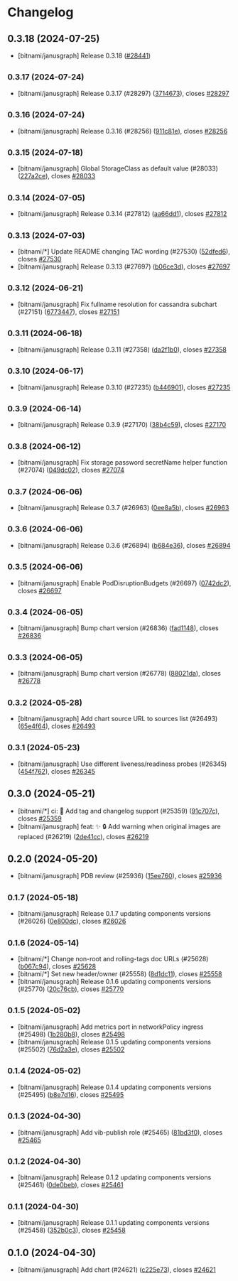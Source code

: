 # Changelog

## 0.3.18 (2024-07-25)

* [bitnami/janusgraph] Release 0.3.18 ([#28441](https://github.com/bitnami/charts/pull/28441))

## <small>0.3.17 (2024-07-24)</small>

* [bitnami/janusgraph] Release 0.3.17 (#28297) ([3714673](https://github.com/bitnami/charts/commit/371467338b1b7a8e0248e9259d7eb81d2873e6c6)), closes [#28297](https://github.com/bitnami/charts/issues/28297)

## <small>0.3.16 (2024-07-24)</small>

* [bitnami/janusgraph] Release 0.3.16 (#28256) ([911c81e](https://github.com/bitnami/charts/commit/911c81e8749f3c24078fb849cf8ce670464f150f)), closes [#28256](https://github.com/bitnami/charts/issues/28256)

## <small>0.3.15 (2024-07-18)</small>

* [bitnami/janusgraph] Global StorageClass as default value (#28033) ([227a2ce](https://github.com/bitnami/charts/commit/227a2ce1da9ccb452635061bd57ca57e737e203d)), closes [#28033](https://github.com/bitnami/charts/issues/28033)

## <small>0.3.14 (2024-07-05)</small>

* [bitnami/janusgraph] Release 0.3.14 (#27812) ([aa66dd1](https://github.com/bitnami/charts/commit/aa66dd1abf1e766bb54cac5d151e816accedc197)), closes [#27812](https://github.com/bitnami/charts/issues/27812)

## <small>0.3.13 (2024-07-03)</small>

* [bitnami/*] Update README changing TAC wording (#27530) ([52dfed6](https://github.com/bitnami/charts/commit/52dfed6bac44d791efabfaf06f15daddc4fefb0c)), closes [#27530](https://github.com/bitnami/charts/issues/27530)
* [bitnami/janusgraph] Release 0.3.13 (#27697) ([b06ce3d](https://github.com/bitnami/charts/commit/b06ce3d9cba0f89a4eeae4852cb4e710349fc72a)), closes [#27697](https://github.com/bitnami/charts/issues/27697)

## <small>0.3.12 (2024-06-21)</small>

* [bitnami/janusgraph] Fix fullname resolution for cassandra subchart (#27151) ([6773447](https://github.com/bitnami/charts/commit/677344797f3ff1a1342c8237182db17f6c09b675)), closes [#27151](https://github.com/bitnami/charts/issues/27151)

## <small>0.3.11 (2024-06-18)</small>

* [bitnami/janusgraph] Release 0.3.11 (#27358) ([da2f1b0](https://github.com/bitnami/charts/commit/da2f1b06d8cb23a1668f1a1a6b848eddfa502fcb)), closes [#27358](https://github.com/bitnami/charts/issues/27358)

## <small>0.3.10 (2024-06-17)</small>

* [bitnami/janusgraph] Release 0.3.10 (#27235) ([b446901](https://github.com/bitnami/charts/commit/b44690149f00ce2915debf8e060ccfe598ba5383)), closes [#27235](https://github.com/bitnami/charts/issues/27235)

## <small>0.3.9 (2024-06-14)</small>

* [bitnami/janusgraph] Release 0.3.9 (#27170) ([38b4c59](https://github.com/bitnami/charts/commit/38b4c598b430d95d1fe5513490321ffcfcbe1721)), closes [#27170](https://github.com/bitnami/charts/issues/27170)

## <small>0.3.8 (2024-06-12)</small>

* [bitnami/janusgraph] Fix storage password secretName helper function (#27074) ([049dc02](https://github.com/bitnami/charts/commit/049dc029ebcb909073aef82189e29aba73746fc9)), closes [#27074](https://github.com/bitnami/charts/issues/27074)

## <small>0.3.7 (2024-06-06)</small>

* [bitnami/janusgraph] Release 0.3.7 (#26963) ([0ee8a5b](https://github.com/bitnami/charts/commit/0ee8a5bac4ea4b18d6828e7fcfa43259d31d48ca)), closes [#26963](https://github.com/bitnami/charts/issues/26963)

## <small>0.3.6 (2024-06-06)</small>

* [bitnami/janusgraph] Release 0.3.6 (#26894) ([b684e36](https://github.com/bitnami/charts/commit/b684e368fbfba2a7987e094a3fd2ee7d844fb303)), closes [#26894](https://github.com/bitnami/charts/issues/26894)

## <small>0.3.5 (2024-06-06)</small>

* [bitnami/janusgraph] Enable PodDisruptionBudgets (#26697) ([0742dc2](https://github.com/bitnami/charts/commit/0742dc22742d22d19411d888ecf1b6f281cb691e)), closes [#26697](https://github.com/bitnami/charts/issues/26697)

## <small>0.3.4 (2024-06-05)</small>

* [bitnami/janusgraph] Bump chart version (#26836) ([fad1148](https://github.com/bitnami/charts/commit/fad114830abbd0ab2319b046a73017707e457a88)), closes [#26836](https://github.com/bitnami/charts/issues/26836)

## <small>0.3.3 (2024-06-05)</small>

* [bitnami/janusgraph] Bump chart version (#26778) ([88021da](https://github.com/bitnami/charts/commit/88021dac6241b2b98c35deed036f845d8b747ebf)), closes [#26778](https://github.com/bitnami/charts/issues/26778)

## <small>0.3.2 (2024-05-28)</small>

* [bitnami/janusgraph] Add chart source URL to sources list (#26493) ([65e4f64](https://github.com/bitnami/charts/commit/65e4f64beaeeb76a48fbd1454815b4228b47213f)), closes [#26493](https://github.com/bitnami/charts/issues/26493)

## <small>0.3.1 (2024-05-23)</small>

* [bitnami/janusgraph] Use different liveness/readiness probes (#26345) ([454f762](https://github.com/bitnami/charts/commit/454f762736ad95ec4eb1515c247ed4bfa127fabf)), closes [#26345](https://github.com/bitnami/charts/issues/26345)

## 0.3.0 (2024-05-21)

* [bitnami/*] ci: :construction_worker: Add tag and changelog support (#25359) ([91c707c](https://github.com/bitnami/charts/commit/91c707c9e4e574725a09505d2d313fb93f1b4c0a)), closes [#25359](https://github.com/bitnami/charts/issues/25359)
* [bitnami/janusgraph] feat: :sparkles: :lock: Add warning when original images are replaced (#26219) ([2de41cc](https://github.com/bitnami/charts/commit/2de41cc762de9c750213ebbe4121ef7924b01b97)), closes [#26219](https://github.com/bitnami/charts/issues/26219)

## 0.2.0 (2024-05-20)

* [bitnami/janusgraph] PDB review (#25936) ([15ee760](https://github.com/bitnami/charts/commit/15ee7604a1b1db4b1e5061b19e907194c629108e)), closes [#25936](https://github.com/bitnami/charts/issues/25936)

## <small>0.1.7 (2024-05-18)</small>

* [bitnami/janusgraph] Release 0.1.7 updating components versions (#26026) ([0e800dc](https://github.com/bitnami/charts/commit/0e800dcb83315b4a5cf883ac6486f82707a89e04)), closes [#26026](https://github.com/bitnami/charts/issues/26026)

## <small>0.1.6 (2024-05-14)</small>

* [bitnami/*] Change non-root and rolling-tags doc URLs (#25628) ([b067c94](https://github.com/bitnami/charts/commit/b067c94f6bcde427863c197fd355f0b5ba12ff5b)), closes [#25628](https://github.com/bitnami/charts/issues/25628)
* [bitnami/*] Set new header/owner (#25558) ([8d1dc11](https://github.com/bitnami/charts/commit/8d1dc11f5fb30db6fba50c43d7af59d2f79deed3)), closes [#25558](https://github.com/bitnami/charts/issues/25558)
* [bitnami/janusgraph] Release 0.1.6 updating components versions (#25770) ([20c76cb](https://github.com/bitnami/charts/commit/20c76cbf6bc61c2c73a8e6f2b11571e05863a918)), closes [#25770](https://github.com/bitnami/charts/issues/25770)

## <small>0.1.5 (2024-05-02)</small>

* [bitnami/janusgraph] Add metrics port in networkPolicy ingress (#25498) ([1b280b8](https://github.com/bitnami/charts/commit/1b280b80efe645a602cf4b086de90756c4638aa8)), closes [#25498](https://github.com/bitnami/charts/issues/25498)
* [bitnami/janusgraph] Release 0.1.5 updating components versions (#25502) ([76d2a3e](https://github.com/bitnami/charts/commit/76d2a3e5688ba1e69999ebcfd17ed8103f421b00)), closes [#25502](https://github.com/bitnami/charts/issues/25502)

## <small>0.1.4 (2024-05-02)</small>

* [bitnami/janusgraph] Release 0.1.4 updating components versions (#25495) ([b8e7d16](https://github.com/bitnami/charts/commit/b8e7d16ae35a1afe27019c5d5d4c3ab4b646c747)), closes [#25495](https://github.com/bitnami/charts/issues/25495)

## <small>0.1.3 (2024-04-30)</small>

* [bitnami/janusgraph] Add vib-publish role (#25465) ([81bd3f0](https://github.com/bitnami/charts/commit/81bd3f043fd26bfe2ff469eafea439c16ca4ee88)), closes [#25465](https://github.com/bitnami/charts/issues/25465)

## <small>0.1.2 (2024-04-30)</small>

* [bitnami/janusgraph] Release 0.1.2 updating components versions (#25461) ([0de0beb](https://github.com/bitnami/charts/commit/0de0beb72068879297a577d39568e8ccbc231bc9)), closes [#25461](https://github.com/bitnami/charts/issues/25461)

## <small>0.1.1 (2024-04-30)</small>

* [bitnami/janusgraph] Release 0.1.1 updating components versions (#25458) ([352b0c3](https://github.com/bitnami/charts/commit/352b0c3db4ddb7431d3b1c639f528066f5b5821c)), closes [#25458](https://github.com/bitnami/charts/issues/25458)

## 0.1.0 (2024-04-30)

* [bitnami/janusgraph] Add chart (#24621) ([c225e73](https://github.com/bitnami/charts/commit/c225e73a90453163a337c1c518a850e587b5b7ae)), closes [#24621](https://github.com/bitnami/charts/issues/24621)
